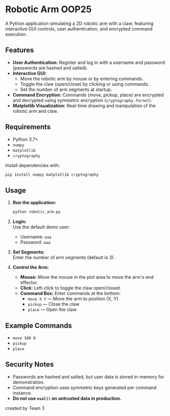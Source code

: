# Robotic Arm OOP25

A Python application simulating a 2D robotic arm with a claw, featuring interactive GUI controls, user authentication, and encrypted command execution.

## Features

- **User Authentication:** Register and log in with a username and password (passwords are hashed and salted).
- **Interactive GUI:** 
  - Move the robotic arm by mouse or by entering commands.
  - Toggle the claw (open/close) by clicking or using commands.
  - Set the number of arm segments at startup.
- **Command Encryption:** Commands (move, pickup, place) are encrypted and decrypted using symmetric encryption (`cryptography.fernet`).
- **Matplotlib Visualization:** Real-time drawing and manipulation of the robotic arm and claw.

## Requirements

- Python 3.7+
- `numpy`
- `matplotlib`
- `cryptography`

Install dependencies with:

```sh
pip install numpy matplotlib cryptography
```

## Usage

1. **Run the application:**

    ```sh
    python robotic_arm.py
    ```

2. **Login:**  
   Use the default demo user:  
   - Username: `aaa`
   - Password: `aaa`

3. **Set Segments:**  
   Enter the number of arm segments (default is 3).

4. **Control the Arm:**
   - **Mouse:** Move the mouse in the plot area to move the arm's end effector.
   - **Click:** Left-click to toggle the claw open/closed.
   - **Command Box:** Enter commands at the bottom:
     - `move X Y` — Move the arm to position (X, Y)
     - `pickup` — Close the claw
     - `place` — Open the claw

## Example Commands

- `move 100 0`
- `pickup`
- `place`

## Security Notes

- Passwords are hashed and salted, but user data is stored in-memory for demonstration.
- Command encryption uses symmetric keys generated per command instance.
- **Do not use `eval()` on untrusted data in production.**

created by Team 3